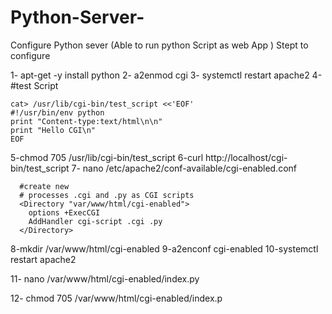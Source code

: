 # Python-Server-
Configure Python sever (Able to run python Script as web App ) 
Stept to configure 

1- apt-get -y install python 
2- a2enmod cgi 
3- systemctl restart apache2
4- #test Script 

    cat> /usr/lib/cgi-bin/test_script <<'EOF'
    #!/usr/bin/env python 
    print "Content-type:text/html\n\n"
    print "Hello CGI\n"
    EOF
5-chmod 705 /usr/lib/cgi-bin/test_script 
6-curl http://localhost/cgi-bin/test_script 
7- nano /etc/apache2/conf-available/cgi-enabled.conf

      #create new 
      # processes .cgi and .py as CGI scripts 
      <Directory "var/www/html/cgi-enabled">
        options +ExecCGI
        AddHandler cgi-script .cgi .py   
      </Directory> 

8-mkdir /var/www/html/cgi-enabled
9-a2enconf cgi-enabled
10-systemctl restart apache2 

11- nano /var/www/html/cgi-enabled/index.py 

12- chmod 705 /var/www/html/cgi-enabled/index.p
